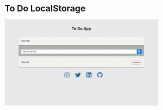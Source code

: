 # To Do LocalStorage
![image](https://raw.githubusercontent.com/erolemre1/todo-localStorage/main/to-do.gif)
